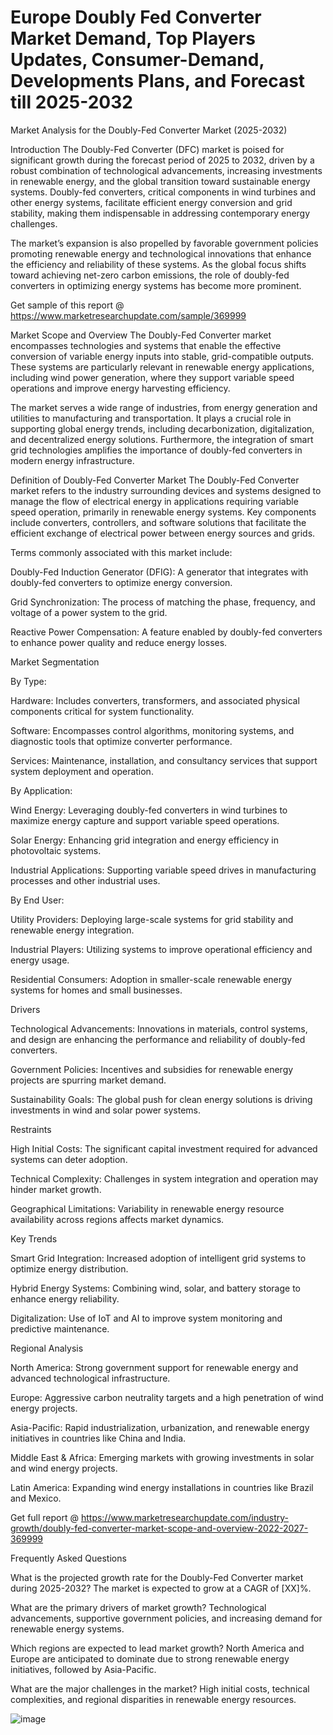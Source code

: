 # Europe Doubly Fed Converter Market Demand, Top Players Updates, Consumer-Demand, Developments Plans, and Forecast till 2025-2032
Market Analysis for the Doubly-Fed Converter Market (2025-2032)

Introduction The Doubly-Fed Converter (DFC) market is poised for significant growth during the forecast period of 2025 to 2032, driven by a robust combination of technological advancements, increasing investments in renewable energy, and the global transition toward sustainable energy systems. Doubly-fed converters, critical components in wind turbines and other energy systems, facilitate efficient energy conversion and grid stability, making them indispensable in addressing contemporary energy challenges.

The market’s expansion is also propelled by favorable government policies promoting renewable energy and technological innovations that enhance the efficiency and reliability of these systems. As the global focus shifts toward achieving net-zero carbon emissions, the role of doubly-fed converters in optimizing energy systems has become more prominent.

Get sample of this report @ https://www.marketresearchupdate.com/sample/369999 

Market Scope and Overview The Doubly-Fed Converter market encompasses technologies and systems that enable the effective conversion of variable energy inputs into stable, grid-compatible outputs. These systems are particularly relevant in renewable energy applications, including wind power generation, where they support variable speed operations and improve energy harvesting efficiency.

The market serves a wide range of industries, from energy generation and utilities to manufacturing and transportation. It plays a crucial role in supporting global energy trends, including decarbonization, digitalization, and decentralized energy solutions. Furthermore, the integration of smart grid technologies amplifies the importance of doubly-fed converters in modern energy infrastructure.

Definition of Doubly-Fed Converter Market The Doubly-Fed Converter market refers to the industry surrounding devices and systems designed to manage the flow of electrical energy in applications requiring variable speed operation, primarily in renewable energy systems. Key components include converters, controllers, and software solutions that facilitate the efficient exchange of electrical power between energy sources and grids.

Terms commonly associated with this market include:

Doubly-Fed Induction Generator (DFIG): A generator that integrates with doubly-fed converters to optimize energy conversion.

Grid Synchronization: The process of matching the phase, frequency, and voltage of a power system to the grid.

Reactive Power Compensation: A feature enabled by doubly-fed converters to enhance power quality and reduce energy losses.

Market Segmentation

By Type:

Hardware: Includes converters, transformers, and associated physical components critical for system functionality.

Software: Encompasses control algorithms, monitoring systems, and diagnostic tools that optimize converter performance.

Services: Maintenance, installation, and consultancy services that support system deployment and operation.

By Application:

Wind Energy: Leveraging doubly-fed converters in wind turbines to maximize energy capture and support variable speed operations.

Solar Energy: Enhancing grid integration and energy efficiency in photovoltaic systems.

Industrial Applications: Supporting variable speed drives in manufacturing processes and other industrial uses.

By End User:

Utility Providers: Deploying large-scale systems for grid stability and renewable energy integration.

Industrial Players: Utilizing systems to improve operational efficiency and energy usage.

Residential Consumers: Adoption in smaller-scale renewable energy systems for homes and small businesses.

Drivers

Technological Advancements: Innovations in materials, control systems, and design are enhancing the performance and reliability of doubly-fed converters.

Government Policies: Incentives and subsidies for renewable energy projects are spurring market demand.

Sustainability Goals: The global push for clean energy solutions is driving investments in wind and solar power systems.

Restraints

High Initial Costs: The significant capital investment required for advanced systems can deter adoption.

Technical Complexity: Challenges in system integration and operation may hinder market growth.

Geographical Limitations: Variability in renewable energy resource availability across regions affects market dynamics.

Key Trends

Smart Grid Integration: Increased adoption of intelligent grid systems to optimize energy distribution.

Hybrid Energy Systems: Combining wind, solar, and battery storage to enhance energy reliability.

Digitalization: Use of IoT and AI to improve system monitoring and predictive maintenance.

Regional Analysis

North America: Strong government support for renewable energy and advanced technological infrastructure.

Europe: Aggressive carbon neutrality targets and a high penetration of wind energy projects.

Asia-Pacific: Rapid industrialization, urbanization, and renewable energy initiatives in countries like China and India.

Middle East & Africa: Emerging markets with growing investments in solar and wind energy projects.

Latin America: Expanding wind energy installations in countries like Brazil and Mexico.

Get full report @ https://www.marketresearchupdate.com/industry-growth/doubly-fed-converter-market-scope-and-overview-2022-2027-369999 

Frequently Asked Questions

What is the projected growth rate for the Doubly-Fed Converter market during 2025-2032? The market is expected to grow at a CAGR of [XX]%.

What are the primary drivers of market growth? Technological advancements, supportive government policies, and increasing demand for renewable energy systems.

Which regions are expected to lead market growth? North America and Europe are anticipated to dominate due to strong renewable energy initiatives, followed by Asia-Pacific.

What are the major challenges in the market? High initial costs, technical complexities, and regional disparities in renewable energy resources.

![image](https://github.com/user-attachments/assets/190823c6-1468-45c3-9747-d707a67d058f)
